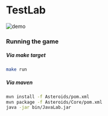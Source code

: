 # TestLab

![demo](https://user-images.githubusercontent.com/7005867/168170246-a584b7e1-93bc-4291-808e-18f23e190236.gif)

### Running the game

##### Via make target

```sh
make run
```

##### Via maven

```sh
mvn install -f Asteroids/pom.xml
mvn package -f Asteroids/Core/pom.xml
java -jar bin/JavaLab.jar
```
